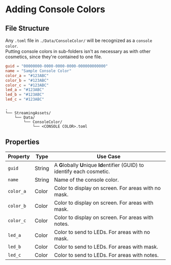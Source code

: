 # Adding Console Colors

## File Structure

Any `.toml` file in `./Data/ConsoleColor/` will be recognized as a `console color`.  
Putting console colors in sub-folders isn't as necessary as with other cosmetics, since they're contained to one file.

```toml
guid = "00000000-0000-0000-0000-000000000000"
name = "Sample Console Color"
color_a = "#123ABC"
color_b = "#123ABC"
color_c = "#123ABC"
led_a = "#123ABC"
led_b = "#123ABC"
led_c = "#123ABC"
```

```file tree
.
└── StreamingAssets/
    └── Data/
        └── ConsoleColor/
            └── <CONSOLE COLOR>.toml
```

## Properties

| Property  | Type   | Use Case                                                                   |
|-----------|--------|----------------------------------------------------------------------------|
| `guid`    | String | A **G**lobally **U**nique **Id**entifier (GUID) to identify each cosmetic. |
| `name`    | String | Name of the console color.                                                 |
| `color_a` | Color  | Color to display on screen. For areas with no mask.                        |
| `color_b` | Color  | Color to display on screen. For areas with mask.                           |
| `color_c` | Color  | Color to display on screen. For areas with notes.                          |
| `led_a`   | Color  | Color to send to LEDs. For areas with no mask.                             |
| `led_b`   | Color  | Color to send to LEDs. For areas with mask.                                |
| `led_c`   | Color  | Color to send to LEDs. For areas with notes.                               |